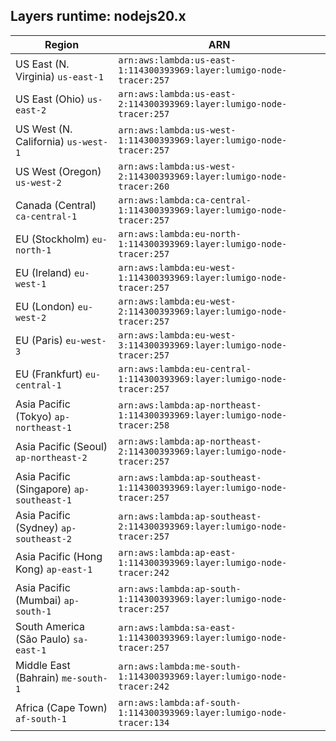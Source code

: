 Layers runtime: nodejs20.x
----
| Region | ARN |
| --- | --- |
|US East (N. Virginia)  `us-east-1`|`arn:aws:lambda:us-east-1:114300393969:layer:lumigo-node-tracer:257`|
|US East (Ohio)  `us-east-2`|`arn:aws:lambda:us-east-2:114300393969:layer:lumigo-node-tracer:257`|
|US West (N. California)  `us-west-1`|`arn:aws:lambda:us-west-1:114300393969:layer:lumigo-node-tracer:257`|
|US West (Oregon)  `us-west-2`|`arn:aws:lambda:us-west-2:114300393969:layer:lumigo-node-tracer:260`|
|Canada (Central)  `ca-central-1`|`arn:aws:lambda:ca-central-1:114300393969:layer:lumigo-node-tracer:257`|
|EU (Stockholm)  `eu-north-1`|`arn:aws:lambda:eu-north-1:114300393969:layer:lumigo-node-tracer:257`|
|EU (Ireland)  `eu-west-1`|`arn:aws:lambda:eu-west-1:114300393969:layer:lumigo-node-tracer:257`|
|EU (London)  `eu-west-2`|`arn:aws:lambda:eu-west-2:114300393969:layer:lumigo-node-tracer:257`|
|EU (Paris)  `eu-west-3`|`arn:aws:lambda:eu-west-3:114300393969:layer:lumigo-node-tracer:257`|
|EU (Frankfurt)  `eu-central-1`|`arn:aws:lambda:eu-central-1:114300393969:layer:lumigo-node-tracer:257`|
|Asia Pacific (Tokyo)  `ap-northeast-1`|`arn:aws:lambda:ap-northeast-1:114300393969:layer:lumigo-node-tracer:258`|
|Asia Pacific (Seoul)  `ap-northeast-2`|`arn:aws:lambda:ap-northeast-2:114300393969:layer:lumigo-node-tracer:257`|
|Asia Pacific (Singapore)  `ap-southeast-1`|`arn:aws:lambda:ap-southeast-1:114300393969:layer:lumigo-node-tracer:257`|
|Asia Pacific (Sydney)  `ap-southeast-2`|`arn:aws:lambda:ap-southeast-2:114300393969:layer:lumigo-node-tracer:257`|
|Asia Pacific (Hong Kong)  `ap-east-1`|`arn:aws:lambda:ap-east-1:114300393969:layer:lumigo-node-tracer:242`|
|Asia Pacific (Mumbai)  `ap-south-1`|`arn:aws:lambda:ap-south-1:114300393969:layer:lumigo-node-tracer:257`|
|South America (São Paulo)  `sa-east-1`|`arn:aws:lambda:sa-east-1:114300393969:layer:lumigo-node-tracer:257`|
|Middle East (Bahrain)  `me-south-1`|`arn:aws:lambda:me-south-1:114300393969:layer:lumigo-node-tracer:242`|
|Africa (Cape Town)  `af-south-1`|`arn:aws:lambda:af-south-1:114300393969:layer:lumigo-node-tracer:134`|
